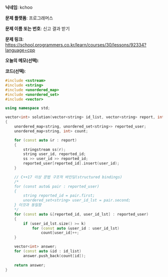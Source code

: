 **닉네임**: kchoo

**문제 플랫폼**: 프로그래머스

**문제 이름 또는 번호**: 신고 결과 받기

**문제 링크**: https://school.programmers.co.kr/learn/courses/30/lessons/92334?language=cpp

**오늘의 메모(선택)**:  

**코드(선택)**: 

```c++
#include <sstream>
#include <string>
#include <unordered_map>
#include <unordered_set>
#include <vector>

using namespace std;

vector<int> solution(vector<string> id_list, vector<string> report, int k)
{
	unordered_map<string, unordered_set<string>> reported_user;
	unordered_map<string, int> count;

	for (const auto &r : report)
	{
		stringstream ss(r);
		string user_id, reported_id;
		ss >> user_id >> reported_id;
		reported_user[reported_id].insert(user_id);
	}

    // C++17 이상 문법 구조적 바인딩(structured bindings)
    /*
    for (const auto& pair : reported_user) 
    {
        string reported_id = pair.first;
        unordered_set<string> user_id_lst = pair.second;
    } 이것과 동일함
    */
	for (const auto &[reported_id, user_id_lst] : reported_user)
	{
		if (user_id_lst.size() >= k)
			for (const auto &user_id : user_id_lst)
				count[user_id]++;
	}

	vector<int> answer;
	for (const auto &id : id_list)
		answer.push_back(count[id]);
        
	return answer;
}
```
